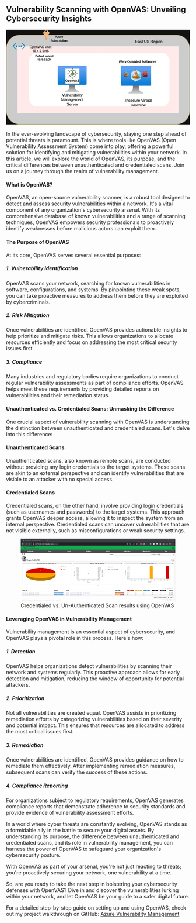 ## Vulnerability Scanning with OpenVAS: Unveiling Cybersecurity Insights 

<img src="/assets/images/Azure OpenVAS Vulnerability Lab Diagram.jpg">


In the ever-evolving landscape of cybersecurity, staying one step ahead of potential threats is paramount. This is where tools like OpenVAS (Open Vulnerability Assessment System) come into play, offering a powerful solution for identifying and mitigating vulnerabilities within your network. In this article, we will explore the world of OpenVAS, its purpose, and the critical differences between unauthenticated and credentialed scans. Join us on a journey through the realm of vulnerability management.

<h4>What is OpenVAS? </h4>
OpenVAS, an open-source vulnerability scanner, is a robust tool designed to detect and assess security vulnerabilities within a network. It's a vital component of any organization's cybersecurity arsenal. With its comprehensive database of known vulnerabilities and a range of scanning techniques, OpenVAS empowers security professionals to proactively identify weaknesses before malicious actors can exploit them.

<h4>The Purpose of OpenVAS </h4>
At its core, OpenVAS serves several essential purposes:

<h5> 1. Vulnerability Identification </h5>
OpenVAS scans your network, searching for known vulnerabilities in software, configurations, and systems. By pinpointing these weak spots, you can take proactive measures to address them before they are exploited by cybercriminals.

<h5> 2. Risk Mitigation </h5>
Once vulnerabilities are identified, OpenVAS provides actionable insights to help prioritize and mitigate risks. This allows organizations to allocate resources efficiently and focus on addressing the most critical security issues first.

<h5> 3. Compliance </h5>
Many industries and regulatory bodies require organizations to conduct regular vulnerability assessments as part of compliance efforts. OpenVAS helps meet these requirements by providing detailed reports on vulnerabilities and their remediation status.

<h4>Unauthenticated vs. Credentialed Scans: Unmasking the Difference </h4>
One crucial aspect of vulnerability scanning with OpenVAS is understanding the distinction between unauthenticated and credentialed scans. Let's delve into this difference:

<h4>Unauthenticated Scans </h4>
Unauthenticated scans, also known as remote scans, are conducted without providing any login credentials to the target systems. These scans are akin to an external perspective and can identify vulnerabilities that are visible to an attacker with no special access.


<h4>Credentialed Scans </h4>
Credentialed scans, on the other hand, involve providing login credentials (such as usernames and passwords) to the target systems. This approach grants OpenVAS deeper access, allowing it to inspect the system from an internal perspective. Credentialed scans can uncover vulnerabilities that are not visible externally, such as misconfigurations or weak security settings.

<figure>
<img src="/assets/images/Credentialed vs Non Credentialed scan.png">
<figcaption> Credentialed vs. Un-Authenticated Scan results using OpenVAS </figcaption>
</figure>

<h4>Leveraging OpenVAS in Vulnerability Management </h4>
Vulnerability management is an essential aspect of cybersecurity, and OpenVAS plays a pivotal role in this process. Here's how:

<h5>1. Detection </h5>
OpenVAS helps organizations detect vulnerabilities by scanning their network and systems regularly. This proactive approach allows for early detection and mitigation, reducing the window of opportunity for potential attackers.

<h5> 2. Prioritization </h5>
Not all vulnerabilities are created equal. OpenVAS assists in prioritizing remediation efforts by categorizing vulnerabilities based on their severity and potential impact. This ensures that resources are allocated to address the most critical issues first.

<h5> 3. Remediation </h5>
Once vulnerabilities are identified, OpenVAS provides guidance on how to remediate them effectively. After implementing remediation measures, subsequent scans can verify the success of these actions.

<h5> 4. Compliance Reporting </h5>
For organizations subject to regulatory requirements, OpenVAS generates compliance reports that demonstrate adherence to security standards and provide evidence of vulnerability assessment efforts.

In a world where cyber threats are constantly evolving, OpenVAS stands as a formidable ally in the battle to secure your digital assets. By understanding its purpose, the difference between unauthenticated and credentialed scans, and its role in vulnerability management, you can harness the power of OpenVAS to safeguard your organization's cybersecurity posture.

With OpenVAS as part of your arsenal, you're not just reacting to threats; you're proactively securing your network, one vulnerability at a time.

So, are you ready to take the next step in bolstering your cybersecurity defenses with OpenVAS? Dive in and discover the vulnerabilities lurking within your network, and let OpenVAS be your guide to a safer digital future. 

For a detailed step-by-step guide on setting up and using OpenVAS, check out my project walkthrough on GitHub: <a href="https://github.com/Nisha318/Cybersecurity-Vulnerability-Management-Projects----OpenVAS"> Azure Vulnerability Management </a>



